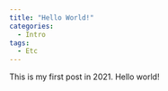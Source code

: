 ```yaml
---
title: "Hello World!"
categories:
  - Intro
tags:
  - Etc
---
```


This is my first post in 2021. Hello world!

